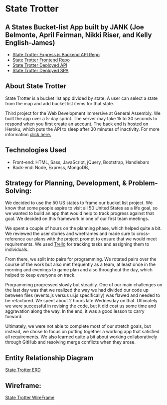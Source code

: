 # State Trotter
## A States Bucket-list App built by JANK (Joe Belmonte, April Feirman, Nikki Riser, and Kelly English-James)
- [State Trotter Express.js Backend API Repo](https://github.com/WDI-BOS-17-JANK/backend-state-trotter)
- [State Trotter Frontend Repo](https://github.com/WDI-BOS-17-JANK/frontend-state-trotter)
- [State Trotter Deployed API](https://mysterious-plains-14810.herokuapp.com/)
- [State Trotter Deployed SPA](https://wdi-bos-17-jank.github.io/frontend-state-trotter/)

## About State Trotter
State Trotter is a bucket list app divided by state. A user can select a state from the map and add bucket list items for that state.

Third project for the Web Development Immersive at General Assembly.
We built the app over a 5-day sprint. The server may take 15 to 30 seconds to respond when you first create an account. The back end is hosted on Heroku, which puts the API to sleep after 30 minutes of inactivity.
For more information [click here.](https://devcenter.heroku.com/articles/free-dyno-hours)

## Technologies Used
- Front-end: HTML, Sass, JavaScript, jQuery, Bootstrap, Handlebars
- Back-end: Node, Express, MongoDB,

## Strategy for Planning, Development, & Problem-Solving:
We decided to use the 50 US states to frame our bucket list project.  We know that some
people aspire to visit all 50 United States as a life goal, so we wanted to build an app
that would help to track progress against that goal.  We decided on this framework in
one of our first team meetings.

We spent a couple of hours on the planning phase, which helped quite a bit.  We
reviewed the user stories and wireframes and made sure to cross-reference our plans
with the project prompt to ensure that we would meet requirements.  We used [Trello](https://trello.com/) for tracking tasks and assigning them to individuals.

From there, we split into pairs for programming.  We rotated pairs over the course
of the work but also met frequently as a team, at least once in the morning and evenings
to game plan and also throughout the day, which helped to keep everyone on track.

Programming progressed slowly but steadily. One of our main challenges on the last
day was that we realized the way we had divided our code up between files (events.js
versus ui.js specifically) was flawed and needed to be refactored.  We spent about
2 hours late Wednesday on that.  Ultimately we were successful in revising the code,
but it did cost us some time and aggravation along the way.  In the end, it was a
good lesson to carry forward.

Ultimately, we were not able to complete most of our stretch goals, but instead,
we chose to focus on putting together a working app that satisfied all requirements.
We also learned quite a bit about working collaboratively through GitHub and
resolving merge conflicts when they arose.

## Entity Relationship Diagram
 [State Trotter ERD](https://www.dropbox.com/s/9rsuenwt6w0ldam/ERD-revised-2.png?dl=0)

## Wireframe:
 [State Trotter WireFrame](https://drive.google.com/file/d/0B085YpY7Y_tmVUJtVDVpbnNJUkk/view)

